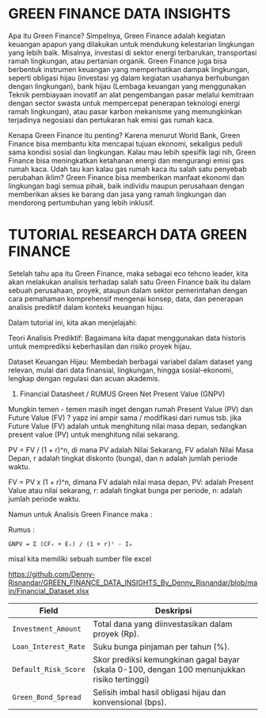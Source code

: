 # GREEN FINANCE DATA INSIGHTS
Apa itu Green Finance? Simpelnya, Green Finance adalah kegiatan keuangan apapun yang dilakukan untuk mendukung kelestarian lingkungan yang lebih baik. Misalnya, investasi di sektor energi terbarukan, transportasi ramah lingkungan, atau pertanian organik. Green Finance juga bisa berbentuk instrumen keuangan yang memperhatikan dampak lingkungan, seperti obligasi hijau (investasi yg dalam kegiatan usahanya berhubungan dengan lingkungan), bank hijau (Lembaga keuangan yang menggunakan Teknik pembiayaan inovatif an alat pengembangan pasar melalui kemitraan dengan sector swasta untuk mempercepat penerapan teknologi energi ramah lingkungan), atau pasar karbon mekanisme yang memungkinkan terjadinya negosiasi dan pertukaran hak emisi gas rumah kaca. 

Kenapa Green Finance itu penting? Karena menurut World Bank, Green Finance bisa membantu kita mencapai tujuan ekonomi, sekaligus peduli sama kondisi sosial dan lingkungan. Kalau mau lebih spesifik lagi nih, Green Finance bisa meningkatkan ketahanan energi dan mengurangi emisi gas rumah kaca. Udah tau kan kalau gas rumah kaca itu salah satu penyebab perubahan iklim? Green Finance bisa memberikan manfaat ekonomi dan lingkungan bagi semua pihak, baik individu maupun perusahaan dengan memberikan akses ke barang dan jasa yang ramah lingkungan dan mendorong pertumbuhan yang lebih inklusif.

# TUTORIAL RESEARCH DATA GREEN FINANCE
Setelah tahu apa itu Green Finance, maka sebagai eco tehcno leader, kita akan melakukan analisis terhadap salah satu Green Finance baik itu dalam sebuah perusahaan, proyek, ataupun dalam sektor pemerintahan dengan cara pemahaman komprehensif mengenai konsep, data, dan penerapan analisis prediktif dalam konteks keuangan hijau.

Dalam tutorial ini, kita akan menjelajahi:

Teori Analisis Prediktif: Bagaimana kita dapat menggunakan data historis untuk memprediksi keberhasilan dan risiko proyek hijau.

Dataset Keuangan Hijau: Membedah berbagai variabel dalam dataset yang relevan, mulai dari data finansial, lingkungan, hingga sosial-ekonomi, lengkap dengan regulasi dan acuan akademis.

1. Financial Datasheet / RUMUS Green Net Present Value (GNPV)

Mungkin temen - temen masih inget dengan rumah Present Value (PV) dan Future Value (FV) ? yapz ini ampir sama / modifikasi dari rumus tsb.
jika Future Value (FV) adalah untuk menghitung nilai masa depan, sedangkan present value (PV) untuk menghitung nilai sekarang.

PV = FV / (1 + r)^n, di mana PV adalah Nilai Sekarang, FV adalah Nilai Masa Depan, r adalah tingkat diskonto (bunga), dan n adalah jumlah periode waktu. 

FV = PV x (1 + r)^n, dimana FV adalah nilai masa depan, PV: adalah Present Value atau nilai sekarang, r: adalah tingkat bunga per periode, n: adalah jumlah periode waktu. 

Namun untuk Analisis Green Finance maka :

Rumus : 
```
GNPV = Σ (CFₜ + Eₜ) / (1 + r)ᵗ - I₀
```
misal kita memiliki sebuah sumber file excel 

https://github.com/Denny-Risnandar/GREEN_FINANCE_DATA_INSIGHTS_By_Denny_Risnandar/blob/main/Financial_Dataset.xlsx



| Field | Deskripsi |
|-------|-----------|
| `Investment_Amount` | Total dana yang diinvestasikan dalam proyek (Rp). |
| `Loan_Interest_Rate` | Suku bunga pinjaman per tahun (%). |
| `Default_Risk_Score` | Skor prediksi kemungkinan gagal bayar (skala 0-100, dengan 100 menunjukkan risiko tertinggi)
| `Green_Bond_Spread` | Selisih imbal hasil obligasi hijau dan konvensional (bps). |


